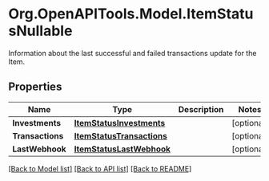 # Org.OpenAPITools.Model.ItemStatusNullable
Information about the last successful and failed transactions update for the Item.

## Properties

Name | Type | Description | Notes
------------ | ------------- | ------------- | -------------
**Investments** | [**ItemStatusInvestments**](ItemStatusInvestments.md) |  | [optional] 
**Transactions** | [**ItemStatusTransactions**](ItemStatusTransactions.md) |  | [optional] 
**LastWebhook** | [**ItemStatusLastWebhook**](ItemStatusLastWebhook.md) |  | [optional] 

[[Back to Model list]](../README.md#documentation-for-models) [[Back to API list]](../README.md#documentation-for-api-endpoints) [[Back to README]](../README.md)

